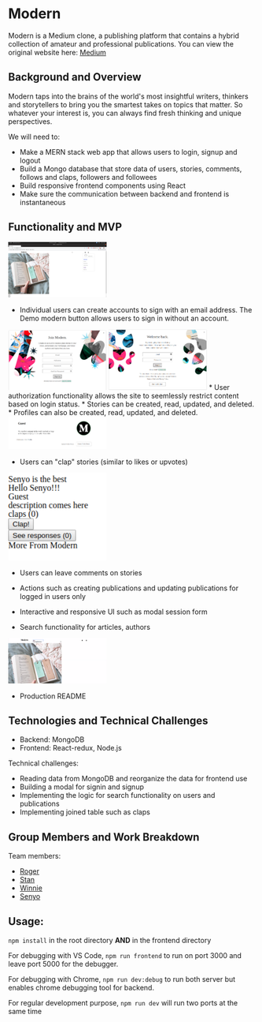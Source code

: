 # Modern
Modern is a Medium clone, a publishing platform that contains a hybrid
collection of amateur and professional publications.
You can view the original website here:
[Medium](https://medium.com)


## Background and Overview
Modern taps into the brains of the world's most insightful writers, thinkers
and storytellers to bring you the smartest takes on topics that matter. So 
whatever your interest is, you can always find fresh thinking and unique 
perspectives.

We will need to:

* Make a MERN stack web app that allows users to login, signup and logout
* Build a Mongo database that store data of users, stories, comments, follows and claps, followers and followees
* Build responsive frontend components using React
* Make sure the communication between backend and frontend is instantaneous


## Functionality and MVP
<img src="images/index.png" width = 200px />

* Individual users can create accounts to sign with an email address. The Demo modern button allows users to sign in without an account.
<img src="images/create_account.png" width = 200px/>

<img src="images/login.png" width = 200px/>
* User authorization functionality allows the site to seemlessly restrict content based on login status.
* Stories can be created, read, updated, and deleted.
* Profiles can also be created, read, updated, and deleted.
<img src="images/profile.png" width = 200px />

* Users can "clap" stories (similar to likes or upvotes)

<img src="images/clap.png" alt='claps when css is done' width=200px/>

* Users can leave comments on stories

* Actions such as creating publications and updating publications for logged in users only
* Interactive and responsive UI such as modal session form
* Search functionality for articles, authors

<img src="images/search.png"  width= 200px/>

* Production README


## Technologies and Technical Challenges

* Backend: MongoDB
* Frontend: React-redux, Node.js

Technical challenges:

* Reading data from MongoDB and reorganize the data for frontend use
* Building a modal for signin and signup
* Implementing the logic for search functionality on users and publications
* Implementing joined table such as claps 


## Group Members and Work Breakdown
Team members:

* [Roger](https://github.com/yuichiu416)
* [Stan](https://github.com/stanbond)
* [Winnie](https://github.com/chinweenie)
* [Senyo](https://github.com/sdkag)

## Usage:
`npm install` in the root directory **AND** in the frontend directory

For debugging with VS Code, `npm run frontend` to run on port 3000 and leave port 5000 for the debugger.

For debugging with Chrome, `npm run dev:debug` to run both server but enables chrome debugging tool for backend.

For regular development purpose, `npm run dev` will run two ports at the same time
